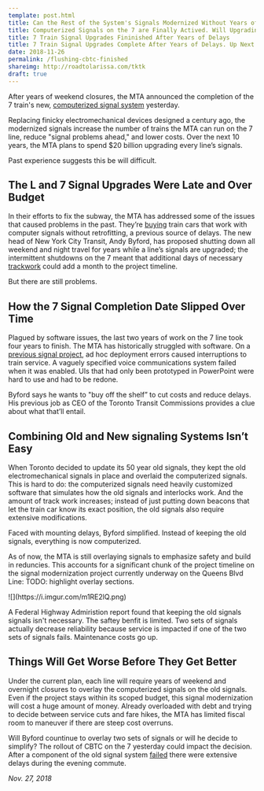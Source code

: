 ```yaml
---
template: post.html
title: Can the Rest of the System's Signals Modernized Without Years of Delays? 
title: Computerized Signals on the 7 are Finally Actived. Will Upgrading the Whole System Also take Years of Delay.
title: 7 Train Signal Upgrades Fininished After Years of Delays 
title: 7 Train Signal Upgrades Complete After Years of Delays. Up Next: The Rest of the Subway 
date: 2018-11-26
permalink: /flushing-cbtc-finished
shareimg: http://roadtolarissa.com/tktk
draft: true
---
```


After years of weekend closures, the MTA announced the completion of the 7 train's new, [computerized signal system](https://www.nytimes.com/2017/05/01/nyregion/new-york-subway-signals.html) yesterday. 

Replacing finicky electromechanical devices designed a century ago, the modernized signals increase the number of trains the MTA can run on the 7 line, reduce "signal problems ahead," and lower costs. Over the next 10 years, the MTA plans to spend $20 billion upgrading every line’s signals.

Past experience suggests this be will difficult. 

##  The <b class='line-L'>L</b> and <b class='line-7'>7</b> Signal Upgrades Were Late and Over Budget

<!-- <div class='full-width'>

  <div class='img-cont'>
    ![](https://i.imgur.com/zuTHDNX.png)
  </div>
</div>
 -->

<div id='slope'></div>

In their efforts to fix the subway, the MTA has addressed some of the issues that caused problems in the past. They’re [buying](https://twitter.com/ModernSignaling/status/1053394646892720128) train cars that work with computer signals without retrofitting, a previous source of delays. The new head of New York City Transit, Andy Byford, has proposed shutting down all weekend and night travel for years while a line’s signals are upgraded; the intermittent shutdowns on the 7 meant that additional days of necessary [trackwork](https://www.wsj.com/articles/7-line-upgrade-means-more-delays-1524780156) could add a month to the project timeline.

But there are still problems. 

## How the <b class='line-7'>7</b> Signal Completion Date Slipped Over Time

<div id='two-years' class='full-width'></div>

Plagued by software issues, the last two years of work on the 7 line took four years to finish. The MTA has historically struggled with software. On a [previous signal project](https://www.fhwa.dot.gov/cadiv/segb/views/document/sections/section8/8_5_1.cfm), ad hoc deployment errors caused interruptions to train service. A vaguely specified voice communications system failed when it was enabled. UIs that had only been prototyped in PowerPoint were hard to use and had to be redone.  

Byford says he wants to "buy off the shelf” to cut costs and reduce delays. His previous job as CEO of the Toronto Transit Commissions provides a clue about what that’ll entail. 

## Combining Old and New signaling Systems Isn’t Easy

When Toronto decided to update its 50 year old signals, they kept the old electromechanical signals in place and overlaid the computerized signals. This is hard to do: the computerized signals need heavily customized software that simulates how the old signals and interlocks work. And the amount of track work increases; instead of just putting down beacons that let the train car know its exact position, the old signals also require extensive modifications.

Faced with mounting delays, Byford simplified. Instead of keeping the old signals, everything is now computerized.  

As of now, the MTA is still overlaying signals to emphasize safety and build in reduncies. This accounts for a significant chunk of the project timeline on the signal modernization project currently underway on the Queens Blvd Line: TODO: highlight overlay sections.  

<div class='full-width'>
  <div class='img-cont'>
    ![](https://i.imgur.com/m1RE2lQ.png)
  </div>
</div>

A Federal Highway Admiristion report found that keeping the old signals signals isn't necessary. The saftey benfit is limited. Two sets of signals actually decrease reliability because service is impacted if one of the two sets of signals fails. Maintenance costs go up. 

## Things Will Get Worse Before They Get Better

Under the current plan, each line will require years of weekend and overnight closures to overlay the computerized signals on the old signals. Even if the project stays within its scoped budget, this signal modernization will cost a huge amount of money. Already overloaded with debt and trying to decide between service cuts and fare hikes, the MTA has limited fiscal room to maneuver if there are steep cost overruns.

Will Byford countinue to overlay two sets of signals or will he decide to simplify? The rollout of CBTC on the 7 yesterday could impact the decision. After a component of the old signal system [failed](https://twitter.com/danrivoli/status/1067198302754619392) there were extensive delays during the evening commute. 

*Nov. 27, 2018*

<!-- 

## Words idk

They're the cornerstone of the MTA's plan to fix subway by spending $20 billion upgrading every line's signals over 10 years.

Signal upgrades on the L and 7 ran years behind schedule and over budget.

The MTA can’t control some causes of delay.  Originally sheduled for 2008, work didn’t start on the 7’s signals till 2011 because of “[funding availability](https://cbcny.org/sites/default/files/report_mta_10202009.pdf).” 

The MTA Finally Finished Upgrading the Signals on the 7. The Last Two Years of Work Took Four Years to Finish.


Keeping multiple, more complex projects on schedule will be even harder. After more delays were announced this spring, the new head of New York City Transit, Andy Byford, tried [intervening](https://www.wsj.com/articles/7-line-upgrade-means-more-delays-1524780156). The launch still got to pushed back to November.


- one of biggest custom software components is overlaid signals
- 90s confident L train quote "simulate existing signals in memory”

Internationally, the standard is to use computerized signals only. 

And will the MTA — which has a history of making questionable choices in the name of “safety” that aren’t supported by evidence — let him make that choice?



One thing’s for sure: with the new signalling system debuting today, 7 trains were already “running with delays in both directions because of a network communication problem” this afternoon. 







 -->



<link rel="stylesheet" type="text/css" href="/flushing-cbtc-finished/style.css">

<script src="/worlds-group-2017/d3_.js"></script>
<script src="/worlds-group-2017/swoopy-drag.js"></script>
<script src="/flushing-cbtc-finished/script.js"></script>
<script src="/flushing-cbtc-finished/slope.js"></script>
